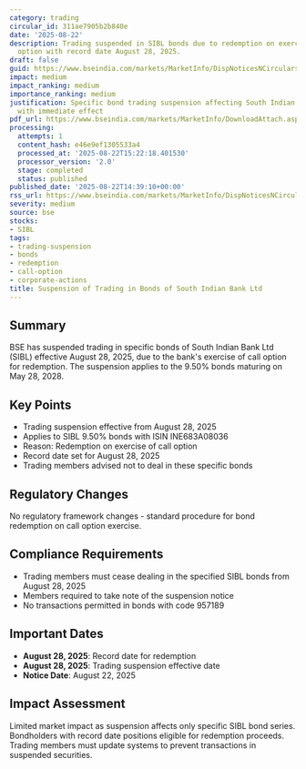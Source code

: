 ```yaml
---
category: trading
circular_id: 311ae7905b2b840e
date: '2025-08-22'
description: Trading suspended in SIBL bonds due to redemption on exercise of call
  option with record date August 28, 2025.
draft: false
guid: https://www.bseindia.com/markets/MarketInfo/DispNoticesNCirculars.aspx?Noticeid={1818041C-C601-4BA7-99D2-8234D581AA17}&noticeno=20250822-65&dt=08/22/2025&icount=65&totcount=66&flag=0
impact: medium
impact_ranking: medium
importance_ranking: medium
justification: Specific bond trading suspension affecting South Indian Bank securities
  with immediate effect
pdf_url: https://www.bseindia.com/markets/MarketInfo/DownloadAttach.aspx?id=20250822-65&attachedId=
processing:
  attempts: 1
  content_hash: e46e9ef1305533a4
  processed_at: '2025-08-22T15:22:18.401530'
  processor_version: '2.0'
  stage: completed
  status: published
published_date: '2025-08-22T14:39:10+00:00'
rss_url: https://www.bseindia.com/markets/MarketInfo/DispNoticesNCirculars.aspx?Noticeid={1818041C-C601-4BA7-99D2-8234D581AA17}&noticeno=20250822-65&dt=08/22/2025&icount=65&totcount=66&flag=0
severity: medium
source: bse
stocks:
- SIBL
tags:
- trading-suspension
- bonds
- redemption
- call-option
- corporate-actions
title: Suspension of Trading in Bonds of South Indian Bank Ltd
---
```


## Summary

BSE has suspended trading in specific bonds of South Indian Bank Ltd (SIBL) effective August 28, 2025, due to the bank's exercise of call option for redemption. The suspension applies to the 9.50% bonds maturing on May 28, 2028.

## Key Points

- Trading suspension effective from August 28, 2025
- Applies to SIBL 9.50% bonds with ISIN INE683A08036
- Reason: Redemption on exercise of call option
- Record date set for August 28, 2025
- Trading members advised not to deal in these specific bonds

## Regulatory Changes

No regulatory framework changes - standard procedure for bond redemption on call option exercise.

## Compliance Requirements

- Trading members must cease dealing in the specified SIBL bonds from August 28, 2025
- Members required to take note of the suspension notice
- No transactions permitted in bonds with code 957189

## Important Dates

- **August 28, 2025**: Record date for redemption
- **August 28, 2025**: Trading suspension effective date
- **Notice Date**: August 22, 2025

## Impact Assessment

Limited market impact as suspension affects only specific SIBL bond series. Bondholders with record date positions eligible for redemption proceeds. Trading members must update systems to prevent transactions in suspended securities.